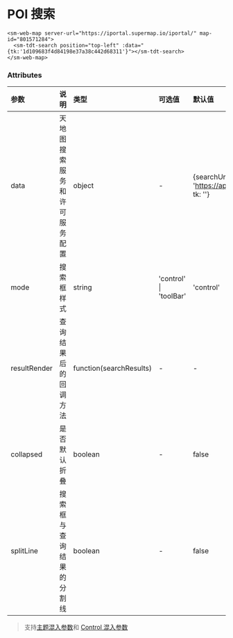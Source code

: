 # POI 搜索

<sm-iframe src="https://iclient.supermap.io/examples/component/components_tianditu_search_vue.html"></sm-iframe>

```vue
<sm-web-map server-url="https://iportal.supermap.io/iportal/" map-id="801571284">
  <sm-tdt-search position="top-left" :data="{tk:'1d109683f4d84198e37a38c442d68311'}"></sm-tdt-search>
</sm-web-map>
```

### Attributes

| 参数         | 说明                         | 类型                    | 可选值                 | 默认值                                                    |
| :----------- | :--------------------------- | :---------------------- | :--------------------- | :-------------------------------------------------------- |
| data         | 天地图搜索服务和许可服务配置 | object                  | -                      | {searchUrl: 'https://api.tianditu.gov.cn/search', tk: ''} |
| mode         | 搜索框样式                   | string                  | 'control' \| 'toolBar' | 'control'                                                 |
| resultRender | 查询结果后的回调方法         | function(searchResults) | -                      | -                                                         |
| collapsed    | 是否默认折叠                 | boolean                 | -                      | false                                                     |
| splitLine    | 搜索框与查询结果的分割线     | boolean                 | -                      | false                                                     |

> 支持[主题混入参数](/zh/api/mixin/mixin.md#theme)和 [Control 混入参数](/zh/api/mixin/mixin.md#control)
